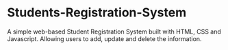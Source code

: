 # Students-Registration-System
A simple web-based Student Registration System built with HTML, CSS and Javascript. Allowing users to add, update and delete the information.
